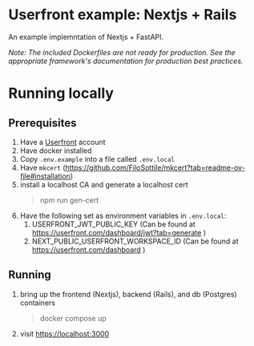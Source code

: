 # Userfront example: Nextjs + Rails

An example implemntation of Nextjs + FastAPI.

_Note: The included Dockerfiles are not ready for production. See the appropriate framework's documentation for production best practices._

# Running locally

## Prerequisites

1. Have a [Userfront](https://userfront.com/) account
1. Have docker installed
1. Copy `.env.example` into a file called `.env.local`
1. Have `mkcert` (https://github.com/FiloSottile/mkcert?tab=readme-ov-file#installation)
1. install a localhost CA and generate a localhost cert
   > npm run gen-cert
1. Have the following set as environment variables in `.env.local`:
    1. USERFRONT_JWT_PUBLIC_KEY (Can be found at https://userfront.com/dashboard/jwt?tab=generate )
    1. NEXT_PUBLIC_USERFRONT_WORKSPACE_ID (Can be found at https://userfront.com/dashboard )

## Running

1. bring up the frontend (Nextjs), backend (Rails), and db (Postgres) containers
    > docker compose up
2. visit [https://localhost:3000](https://localhost:3000)
